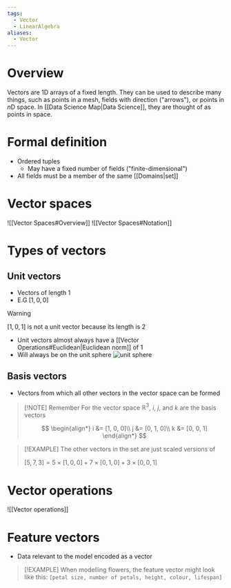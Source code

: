 ```yaml
---
tags:
  - Vector
  - LinearAlgebra
aliases:
  - Vector
---
```

# Overview
Vectors are 1D arrays of a fixed length. They can be used to describe many things, such as points in a mesh, fields with direction ("arrows"), or points in $n$D space. In [[Data Science Map|Data Science]], they are thought of as points in space.

# Formal definition
- Ordered tuples 
	- May have a fixed number of fields ("finite-dimensional")
- All fields must be a member of the same [[Domains|set]]

# Vector spaces
![[Vector Spaces#Overview]]
![[Vector Spaces#Notation]]

# Types of vectors
## Unit vectors
- Vectors of length 1
- E.G $[1, 0, 0]$

> [!WARNING]
$[1, 0, 1]$ is not a unit vector because its length is 2

- Unit vectors almost always have a [[Vector Operations#Euclidean|Euclidean norm]] of 1
- Will always be on the unit sphere
![unit sphere](https://wiki.math.ntnu.no/_media/linearmethods/basicspaces/pnormunitsphere.jpg)

## Basis vectors
- Vectors from which all other vectors in the vector space can be formed

> [!NOTE] Remember
> For the vector space $\mathbb{R}^3$, $i$, $j$, and $k$ are the basis vectors
> 
> $$
\begin{align*}
i &= [1, 0, 0]\\
j &= [0, 1, 0]\\
k &= [0, 0, 1]
\end{align*}
$$

> [!EXAMPLE]
The other vectors in the set are just scaled versions of 
>
> $[5, 7, 3] = 5 \times [1, 0, 0] + 7 \times [0, 1, 0] + 3 \times [0, 0, 1]$

# Vector operations
![[Vector operations]]

# Feature vectors
- Data relevant to the model encoded as a vector

> [!EXAMPLE]
> When modelling flowers, the feature vector might look like this:
> `[petal size, number of petals, height, colour, lifespan]`
